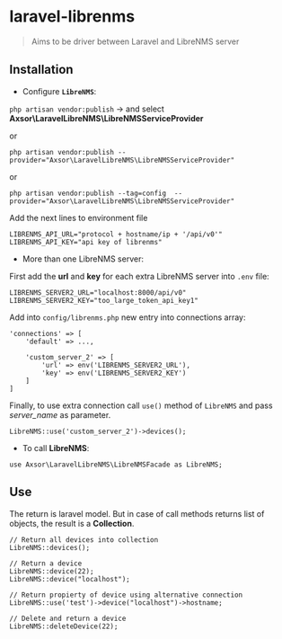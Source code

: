 # laravel-librenms
> Aims to be driver between Laravel and LibreNMS server

## Installation

* Configure **`LibreNMS`**:

`php artisan vendor:publish` -> and select **Axsor\LaravelLibreNMS\LibreNMSServiceProvider**

or

`php artisan vendor:publish --provider="Axsor\LaravelLibreNMS\LibreNMSServiceProvider"`

or

`php artisan vendor:publish --tag=config  --provider="Axsor\LaravelLibreNMS\LibreNMSServiceProvider"`

Add the next lines to environment file
```
LIBRENMS_API_URL="protocol + hostname/ip + '/api/v0'"
LIBRENMS_API_KEY="api key of librenms"
```

* More than one LibreNMS server:

First add the **url** and **key** for each extra LibreNMS server into `.env` file:

```
LIBRENMS_SERVER2_URL="localhost:8000/api/v0"
LIBRENMS_SERVER2_KEY="too_large_token_api_key1"
```

Add into `config/librenms.php` new entry into connections array:

```
'connections' => [
    'default' => ...,
    
    'custom_server_2' => [
        'url' => env('LIBRENMS_SERVER2_URL'),
        'key' => env('LIBRENMS_SERVER2_KEY')
    ]
]
```

Finally, to use extra connection call `use()` method of `LibreNMS` and pass *server_name* as parameter.

`LibreNMS::use('custom_server_2')->devices();`


* To call **LibreNMS**:

`use Axsor\LaravelLibreNMS\LibreNMSFacade as LibreNMS;`


## Use
The return is laravel model. But in case of call methods returns list of objects, the result
is a **Collection**.

```
// Return all devices into collection
LibreNMS::devices();

// Return a device
LibreNMS::device(22);
LibreNMS::device("localhost");

// Return propierty of device using alternative connection
LibreNMS::use('test')->device("localhost")->hostname;

// Delete and return a device
LibreNMS::deleteDevice(22);
```
